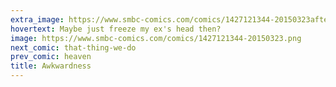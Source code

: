 ```yaml
---
extra_image: https://www.smbc-comics.com/comics/1427121344-20150323after.png
hovertext: Maybe just freeze my ex's head then?
image: https://www.smbc-comics.com/comics/1427121344-20150323.png
next_comic: that-thing-we-do
prev_comic: heaven
title: Awkwardness
---
```


